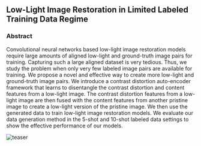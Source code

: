 ## Low-Light Image Restoration in Limited  Labeled Training Data Regime 


### Abstract

Convolutional neural networks based low-light image restoration models require large amounts of aligned low-light and ground-truth image pairs for training. Capturing such a large aligned dataset is very tedious. Thus, we study the problem when only very few labeled image pairs are available for training. We propose a novel and effective way to create more low-light and ground-truth image pairs. We introduce a contrast distortion auto-encoder framework that learns to disentangle the contrast distortion and content features from a low-light image. The contrast distortion features from a low-light image are then fused with the content features from another pristine image to create a low-light version of the pristine image. We then use the generated data to train low-light image restoration models. We evaluate our data generation method in the 5-shot and 10-shot labeled data settings to show the effective performance of our models.


![teaser]([https://drive.google.com/file/d/1QYhS_v_PX9R1zXzxGEazerNtcGKpD5DT/view?usp=sharing](https://imgur.com/Bs7fTsV))

